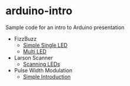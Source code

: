 # arduino-intro
Sample code for an intro to Arduino presentation

* FizzBuzz
  * [Simple Single LED](fizzbuzz-simple/) 
  * [Multi LED](fizzbuzz-multi/)
* Larson Scanner
  * [Scanning LEDs](larson-scanner/)
* Pulse Width Modulation
  * [Simple Introduction](pwm-simple/)
